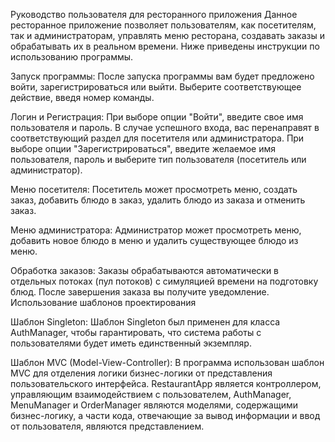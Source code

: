 Руководство пользователя для ресторанного приложения
Данное ресторанное приложение позволяет пользователям, как посетителям, так и администраторам, управлять меню ресторана, создавать заказы и обрабатывать их в реальном времени. 
Ниже приведены инструкции по использованию программы.

Запуск программы: 
После запуска программы вам будет предложено войти, зарегистрироваться или выйти. Выберите соответствующее действие, введя номер команды.

Логин и Регистрация:
При выборе опции "Войти", введите свое имя пользователя и пароль. В случае успешного входа, вас перенаправят в соответствующий раздел для посетителя или администратора.
При выборе опции "Зарегистрироваться", введите желаемое имя пользователя, пароль и выберите тип пользователя (посетитель или администратор).

Меню посетителя:
Посетитель может просмотреть меню, создать заказ, добавить блюдо в заказ, удалить блюдо из заказа и отменить заказ.

Меню администратора:
Администратор может просмотреть меню, добавить новое блюдо в меню и удалить существующее блюдо из меню.

Обработка заказов:
Заказы обрабатываются автоматически в отдельных потоках (пул потоков) с симуляцией времени на подготовку блюд. После завершения заказа вы получите уведомление.
Использование шаблонов проектирования

Шаблон Singleton: Шаблон Singleton был применен для класса AuthManager, чтобы гарантировать, что система работы с пользователями будет иметь единственный экземпляр.

Шаблон MVC (Model-View-Controller): В программа использован шаблон MVC для отделения логики бизнес-логики от представления пользовательского интерфейса. 
RestaurantApp является контроллером, управляющим взаимодействием с пользователем, AuthManager, MenuManager и OrderManager являются моделями, содержащими бизнес-логику, а части кода, отвечающие за вывод информации и ввод от пользователя, являются представлением.
